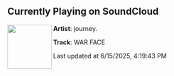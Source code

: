 ## Currently Playing on SoundCloud

[<img align="left" width="100" src="https://i1.sndcdn.com/artworks-IkI2YvAfelzXf7Gi-huEFpg-t500x500.jpg">](https://soundcloud.com/journey_dubz/war-face-dnb)

**Artist**: journey. 

**Track**: WAR FACE

Last updated at 6/15/2025, 4:19:43 PM
